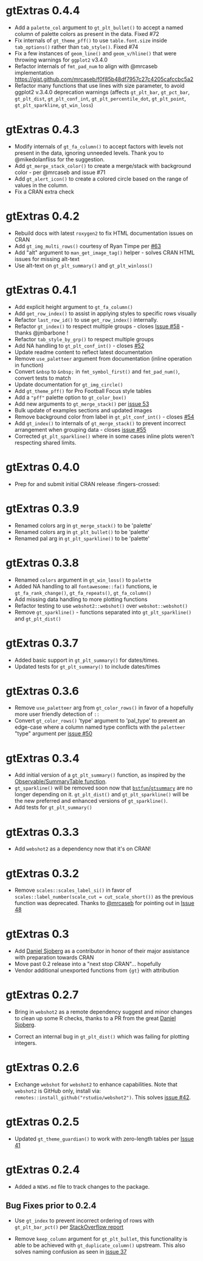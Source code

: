 # gtExtras 0.4.4
- Add a `palette_col` argument to `gt_plt_bullet()` to accept a named column of palette colors as present in the data. Fixed #72
- Fix internals of `gt_theme_pff()` to use `table.font.size` inside `tab_options()` rather than `tab_style()`. Fixed #74
- Fix a few instances of `geom_line()` and `geom_v/hline()` that were throwing warnings for `ggplot2` v3.4.0
- Refactor internals of `fmt_pad_num` to align with @mrcaseb implementation https://gist.github.com/mrcaseb/f0f85b48df7957c27c4205cafccbc5a2
- Refactor many functions that use lines with size parameter, to avoid ggplot2 v.3.4.0 deprecation warnings (affects `gt_plt_bar`, `gt_pct_bar`, `gt_plt_dist`, `gt_plt_conf_int`, `gt_plt_percentile_dot`, `gt_plt_point`, `gt_plt_sparkline`, `gt_win_loss`)

# gtExtras 0.4.3
- Modify internals of `gt_fa_column()` to accept factors with levels not present in the data, ignoring unneeded levels. Thank you to @mikedolanfliss for the suggestion.
- Add `gt_merge_stack_color()` to create a merge/stack with background color - per @mrcaseb and issue #71 
- Add `gt_alert_icon()` to create a colored circle based on the range of values in the column.
- Fix a CRAN extra check

# gtExtras 0.4.2

- Rebuild docs with latest `roxygen2` to fix HTML documentation issues on CRAN
- Add `gt_img_multi_rows()` courtesy of Ryan Timpe per [#63](https://github.com/jthomasmock/gtExtras/pull/63)
- Add "alt" argument to `man_get_image_tag()` helper - solves CRAN HTML issues for missing alt-text
- Use alt-text on `gt_plt_summary()` and `gt_plt_winloss()`

# gtExtras 0.4.1

- Add explicit height argument to `gt_fa_column()`
- Add `get_row_index()` to assist in applying styles to specific rows visually
- Refactor `last_row_id()` to use `get_row_index()` internally.
- Refactor `gt_index()` to respect multiple groups - closes [Issue #58](https://github.com/jthomasmock/gtExtras/issues/58) - thanks @jmbarbone !
- Refactor `tab_style_by_grp()` to respect multiple groups
- Add NA handling to `gt_plt_conf_int()` - closes [#52](https://github.com/jthomasmock/gtExtras/issues/52)
- Update readme content to reflect latest documentation
- Remove `use_paletteer` argument from documentation (inline operation in function)
- Convert `&nbsp` to `&nbsp;` in `fmt_symbol_first()` and `fmt_pad_num()`, convert tests to match
- Update documentation for `gt_img_circle()`
- Add `gt_theme_pff()` for Pro Football Focus style tables
- Add a `"pff"` palette option to `gt_color_box()`
- Add new arguments to `gt_merge_stack()`  per [issue 53](https://github.com/jthomasmock/gtExtras/issues/53)
- Bulk update of examples sections and updated images
- Remove background color from label in `gt_plt_conf_int()` - closes [#54](https://github.com/jthomasmock/gtExtras/issues/54)
- Add `gt_index()` to internals of `gt_merge_stack()` to prevent incorrect arrangement when grouping data - closes [issue #55](https://github.com/jthomasmock/gtExtras/issues/55)
- Corrected `gt_plt_sparkline()` where in some cases inline plots weren't respecting shared limits.

# gtExtras 0.4.0

- Prep for and submit initial CRAN release :fingers-crossed:

# gtExtras 0.3.9
- Renamed colors arg in `gt_merge_stack()` to be 'palette'
- Renamed colors arg in `gt_plt_bullet()` to be 'palette'
- Renamed pal arg in `gt_plt_sparkline()` to be 'palette'

# gtExtras 0.3.8
- Renamed `colors` argument in `gt_win_loss()` to `palette`
- Added NA handling to all `fontawesome::fa()` functions, ie `gt_fa_rank_change()`, `gt_fa_repeats()`, `gt_fa_column()`
- Add missing data handling to more plotting functions
- Refactor testing to use `webshot2::webshot()` over `webshot::webshot()`
- Remove `gt_sparkline()` - functions separated into `gt_plt_sparkline()` and `gt_plt_dist()`

# gtExtras 0.3.7
- Added basic support in `gt_plt_summary()` for dates/times. 
- Updated tests for `gt_plt_summary()` to include dates/times

# gtExtras 0.3.6

- Remove `use_paletteer` arg from `gt_color_rows()` in favor of a hopefully more user friendly detection of `::`
- Convert `gt_color_rows()` 'type' argument to 'pal_type' to prevent an edge-case where a column named type conflicts with the `paletteer` "type" argument per [issue #50](https://github.com/jthomasmock/gtExtras/issues/50)

# gtExtras 0.3.4

- Add initial version of a `gt_plt_summary()` function, as inspired by the [Observable/SummaryTable function](https://observablehq.com/@observablehq/summary-table).
- `gt_sparkline()` will be removed soon now that [`bstfun`/`gtsummary`](https://github.com/ddsjoberg/bstfun/pull/102) are no longer depending on it. `gt_plt_dist()` and `gt_plt_sparkline()` will be the new preferred and enhanced versions of `gt_sparkline()`.
- Add tests for `gt_plt_summary()`

# gtExtras 0.3.3

- Add `webshot2` as a dependency now that it's on CRAN!

# gtExtras 0.3.2

* Remove `scales::scales_label_si()` in favor of `scales::label_number(scale_cut = cut_scale_short())` as the previous function was deprecated. Thanks to [@mrcaseb](https://github.com/mrcaseb) for pointing out in [Issue 48](https://github.com/jthomasmock/gtExtras/issues/48)

# gtExtras 0.3

* Add [Daniel Sjoberg](https://github.com/ddsjoberg) as a contributor in honor of their major assistance with preparation towards CRAN
* Move past 0.2 release into a "next stop CRAN"... hopefully
* Vendor additional unexported functions from `{gt}` with attribution

# gtExtras 0.2.7

* Bring in `webshot2` as a remote dependency suggest and minor changes to clean up some R checks, thanks to a PR from the great [Daniel Sjoberg](https://github.com/jthomasmock/gtExtras/pull/43). 

* Correct an internal bug in `gt_plt_dist()` which was failing for plotting integers.

# gtExtras 0.2.6

* Exchange `webshot` for `webshot2` to enhance capabilities. Note that `webshot2` is GitHub only, install via: `remotes::install_github("rstudio/webshot2")`. This solves [issue #42](https://github.com/jthomasmock/gtExtras/issues/42).

# gtExtras 0.2.5

* Updated `gt_theme_guardian()` to work with zero-length tables per [Issue 41](https://github.com/jthomasmock/gtExtras/issues/41)

# gtExtras 0.2.4

* Added a `NEWS.md` file to track changes to the package.

## Bug Fixes prior to 0.2.4

* Use `gt_index` to prevent incorrect ordering of rows with `gt_plt_bar_pct()` per [StackOverflow report](https://stackoverflow.com/questions/71313688/gtextras-column-showing-in-wrong-order-in-gt-table-when-grouped?noredirect=1#comment126232993_71313688)

* Remove `keep_column` argument for `gt_plt_bullet`, this functionality is able to be achieved with `gt_duplicate_column()` upstream. This also solves naming confusion as seen in [issue 37](https://github.com/jthomasmock/gtExtras/issues/37)
